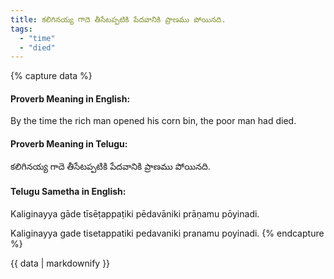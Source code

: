 ```yaml
---
title: కలిగినయ్య గాదె తీసేటప్పటికి పేదవానికి ప్రాణము పోయినది.
tags:
  - "time"
  - "died"
---
```


{% capture data %}
#### Proverb Meaning in English:
By the time the rich man opened his corn bin, the poor man had died.

#### Proverb Meaning in Telugu:
కలిగినయ్య గాదె తీసేటప్పటికి పేదవానికి ప్రాణము పోయినది.

#### Telugu Sametha in English:
Kaliginayya gāde tīsēṭappaṭiki pēdavāniki prāṇamu pōyinadi.

Kaliginayya gade tisetappatiki pedavaniki pranamu poyinadi.
{% endcapture %}

{{ data | markdownify }}

